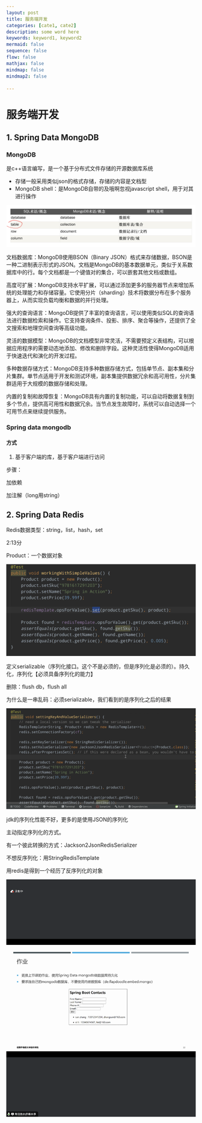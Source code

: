 ```yaml
---
layout: post
title: 服务端开发
categories: [cate1, cate2]
description: some word here
keywords: keyword1, keyword2
mermaid: false
sequence: false
flow: false
mathjax: false
mindmap: false
mindmap2: false

---
```


# 服务端开发

## 1. Spring Data MongoDB

### MongoDB

是c++语言编写，是一个基于分布式文件存储的开源数据库系统

* 存储一般采用类似json的格式存储，存储的内容是文档型
* MongoDB shell：是MongoDB自带的及哦啊忽视javascript shell，用于对其进行操作

![截屏2023-10-12 18.56.29](https://github.com/ShadowOnYOU/images/blob/main/test202310121856938.png?raw=true)

文档数据库：MongoDB使用BSON（Binary JSON）格式来存储数据，BSON是一种二进制表示形式的JSON。文档是MongoDB的基本数据单元，类似于关系数据库中的行。每个文档都是一个键值对的集合，可以嵌套其他文档或数组。

高度可扩展：MongoDB支持水平扩展，可以通过添加更多的服务器节点来增加系统的处理能力和存储容量。它使用分片（sharding）技术将数据分布在多个服务器上，从而实现负载均衡和数据的并行处理。

强大的查询语言：MongoDB提供了丰富的查询语言，可以使用类似SQL的查询语法进行数据检索和操作。它支持查询条件、投影、排序、聚合等操作，还提供了全文搜索和地理空间查询等高级功能。

灵活的数据模型：MongoDB的文档模型非常灵活，不需要预定义表结构，可以根据应用程序的需要动态地添加、修改和删除字段。这种灵活性使得MongoDB适用于快速迭代和演化的开发过程。

多种数据存储方式：MongoDB支持多种数据存储方式，包括单节点、副本集和分片集群。单节点适用于开发和测试环境，副本集提供数据冗余和高可用性，分片集群适用于大规模的数据存储和处理。

内置的复制和故障恢复：MongoDB具有内置的复制功能，可以自动将数据复制到多个节点，提供高可用性和数据冗余。当节点发生故障时，系统可以自动选择一个可用节点来继续提供服务。

### Spring data mongodb

#### 方式

1. 基于客户端的库，基于客户端进行访问



步骤：

加依赖

加注解（long用string）



## 2. Spring Data Redis

Redis数据类型：string，list，hash，set

2:13分

Product：一个数据对象

![截屏2023-10-12 20.45.59](https://github.com/ShadowOnYOU/images/blob/main/test202310122046672.png?raw=true)

定义serializable（序列化接口。这个不是必须的，但是序列化是必须的）。持久化，序列化【必须具备序列化的能力】

删除：flush db，flush all

为什么是一串乱码：必须serializable，我们看到的是序列化之后的结果



![截屏2023-10-12 21.04.29](https://github.com/ShadowOnYOU/images/blob/main/test202310122104607.png?raw=true)

jdk的序列化性能不好，更多的是使用JSON的序列化

主动指定序列化的方式。

有一个彼此转换的方式：Jackson2JsonRedisSerializer

不想反序列化：用StringRedisTemplate

用redis是得到一个经历了反序列化的对象

![截屏2023-10-12 21.14.42](https://github.com/ShadowOnYOU/images/blob/main/test202310122114435.png?raw=true)
